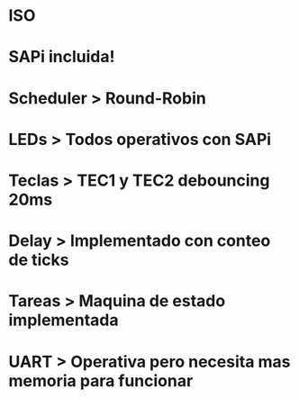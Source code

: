 # ISO

# SAPi incluida!

# Scheduler > Round-Robin
# LEDs > Todos operativos con SAPi
# Teclas > TEC1 y TEC2 debouncing 20ms
# Delay > Implementado con conteo de ticks
# Tareas > Maquina de estado implementada
# UART > Operativa pero necesita mas memoria para funcionar
